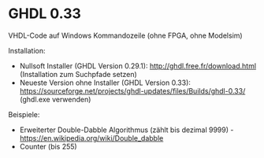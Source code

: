 # GHDL 0.33
VHDL-Code auf Windows Kommandozeile (ohne FPGA, ohne Modelsim)

Installation:
* Nullsoft Installer (GHDL Version 0.29.1): http://ghdl.free.fr/download.html (Installation zum Suchpfade setzen)
* Neueste Version ohne Installer (GHDL Version 0.33): https://sourceforge.net/projects/ghdl-updates/files/Builds/ghdl-0.33/ (ghdl.exe verwenden)

Beispiele: 
* Erweiterter Double-Dabble Algorithmus (zählt bis dezimal 9999) - https://en.wikipedia.org/wiki/Double_dabble
* Counter (bis 255)
